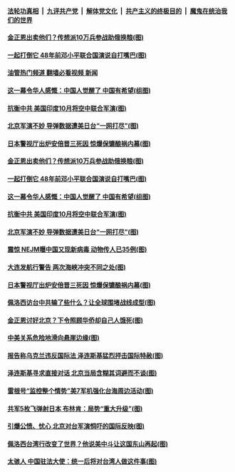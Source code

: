 ####  [法轮功真相](../../../../basic/blob/master/README.md?t=08081301) &nbsp;|&nbsp; [九评共产党](../../../../9ping.md/blob/master/README.md?t=08081301) &nbsp;|&nbsp; [解体党文化](../../../../jtdwh.md/blob/master/README.md?t=08081301)  &nbsp;|&nbsp; [共产主义的终极目的](../../../../gczydzjmd.md/blob/master/README.md?t=08081301) &nbsp;|&nbsp; [魔鬼在统治我们的世界](../../../../mgztzwmdsj.md/blob/master/README.md?t=08081301) 

#### [金正恩出卖他们？传想派10万兵参战助俄换粮(图)](../pages/p9/1013741.md?t=08081301) 

#### [一起打倒它 48年前邓小平联合国演说自打嘴巴(图)](../pages/p9/1013727.md?t=08081301) 

#### [油管热门频道 翻墙必看视频 新闻](http://45.76.130.85:81/youtube.html?08081301)

#### [这一幕令华人感慨：中国人觉醒了 中国有希望(组图)](../pages/p9/1013751.md?t=08081301) 

#### [抗衡中共 美国印度10月将空中联合军演(图)](../pages/p9/1013739.md?t=08081301) 

#### [北京军演不妙 导弹数据遭美日台“一网打尽”(图)](../pages/p9/1013667.md?t=08081301) 

#### [日本警视厅出炉安倍晋三死因 惊爆保镳酿祸内幕(图)](../pages/p9/1013672.md?t=08081301) 

#### [金正恩出卖他们？传想派10万兵参战助俄换粮(图)](../pages/p9/1013741.md?t=08081301) 

#### [一起打倒它 48年前邓小平联合国演说自打嘴巴(图)](../pages/p9/1013727.md?t=08081301) 

#### [这一幕令华人感慨：中国人觉醒了 中国有希望(组图)](../pages/p9/1013751.md?t=08081301) 

#### [抗衡中共 美国印度10月将空中联合军演(图)](../pages/p9/1013739.md?t=08081301) 

#### [北京军演不妙 导弹数据遭美日台“一网打尽”(图)](../pages/p9/1013667.md?t=08081301) 

#### [震惊 NEJM曝中国又现新病毒 动物传人已35例(图)](../pages/p9/1013717.md?t=08081301) 

#### [大连发航行警告 两次海峡冲突不同之处(图)](../pages/p9/1013714.md?t=08081301) 


#### [日本警视厅出炉安倍晋三死因 惊爆保镳酿祸内幕(图)](../pages/p9/1013672.md?t=08081301) 

#### [佩洛西访台中共输了些什么？让全球围堵战线成型(图)](../pages/p9/1013600.md?t=08081301) 

#### [金正恩讨好北京？下令照顾华侨却自己人饿死(图)](../pages/p9/1013574.md?t=08081301) 

#### [中美关系危险地滑向悬崖边缘(图)](../pages/p9/1013638.md?t=08081301) 

#### [报告称乌克兰违反国际法 泽连斯基猛烈抨击国际特赦(图)](../pages/p9/1013606.md?t=08081301) 


#### [泽连斯基寻求直接对话 北京当局含糊其词避而不谈(图)](../pages/p9/1013579.md?t=08081301) 

#### [雷根号“监控整个情势”美7军机强化台海周边活动(图)](../pages/p9/1013598.md?t=08081301) 

#### [共军5枚飞弹射日本 布林肯：局势“重大升级”(图)](../pages/p9/1013592.md?t=08081301) 

#### [引爆公愤、忧心 北京对台军演恫吓的国际反映(图)](../pages/p9/1013560.md?t=08081301) 

#### [佩洛西台湾行改变了世界？他说美中斗让这国东山再起(图)](../pages/p9/1013492.md?t=08081301) 

#### [太骇人 中国驻法大使：统一后将对台湾人做这件事(图)](../pages/p9/1013485.md?t=08081301) 

<img src='http://gfw-breaker.win/goodnews/indexes/p9.md' width='0px' height='0px'/>
